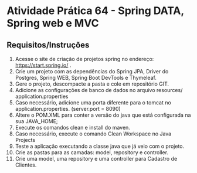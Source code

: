 # Atividade Prática 64 - Spring DATA, Spring web e MVC

## Requisitos/Instruções
1. Acesse o site de criação de projetos spring no endereço:  https://start.spring.io/ .
2. Crie um projeto com as dependências do Spring JPA, Driver do Postgres, Spring WEB, Spring Boot DevTools e Thymeleaf.
3. Gere o projeto, descompacte a pasta e cole em repositório GIT. 
4. Adicione as configurações de banco de dados no arquivo resources/ application.properties
5. Caso necessário, adicione uma porta diferente para o tomcat no application.properties.  (server.port = 8090)
6. Altere o POM.XML para conter a versão do java que está configurada na sua JAVA_HOME;
7. Execute os comandos clean e install do maven.
8. Caso necessário, execute o comando Clean Workspace no Java Projects
9. Teste a aplicação executando a classe java que já veio com o projeto.
10. Crie as pastas para as camadas: model, repository e controller.
11. Crie uma model, uma repository e uma controller para Cadastro de Clientes.

